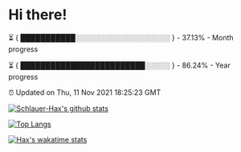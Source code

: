 # Hi there!

⏳ { ███████████░░░░░░░░░░░░░░░░░░░ } - 37.13% - Month progress

⏳ { █████████████████████████░░░░░ } - 86.24% - Year progress

⏰ Updated on Thu, 11 Nov 2021 18:25:23 GMT


[![Schlauer-Hax's github stats](https://github-readme-stats.vercel.app/api?username=Schlauer-Hax&show_icons=true&theme=dark&count_private=true)](https://github.com/Schlauer-Hax)


[![Top Langs](https://github-readme-stats.vercel.app/api/top-langs/?username=Schlauer-Hax&layout=compact&theme=dark)](https://github.com/Schlauer-Hax?tab=repositories)


[![Hax's wakatime stats](https://github-readme-stats.vercel.app/api/wakatime?username=Hax&theme=dark)](https://wakatime.com/@Hax)

